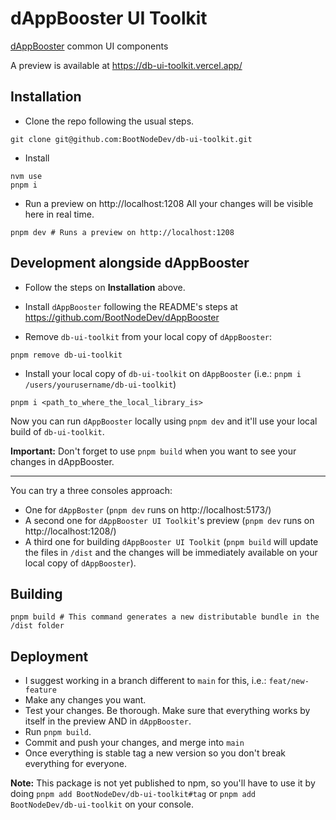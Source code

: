 # dAppBooster UI Toolkit

[dAppBooster](https://github.com/BootNodeDev/dAppBooster) common UI components

A preview is available at https://db-ui-toolkit.vercel.app/

## Installation

- Clone the repo following the usual steps.

```
git clone git@github.com:BootNodeDev/db-ui-toolkit.git
```

- Install

```
nvm use
pnpm i
```

- Run a preview on http://localhost:1208 All your changes will be visible here in real time.

```
pnpm dev # Runs a preview on http://localhost:1208
```

## Development alongside dAppBooster

- Follow the steps on **Installation** above.
- Install `dAppBooster` following the README's steps at https://github.com/BootNodeDev/dAppBooster

- Remove `db-ui-toolkit` from your local copy of `dAppBooster`:

```
pnpm remove db-ui-toolkit
```

- Install your local copy of `db-ui-toolkit` on `dAppBooster` (i.e.: `pnpm i /users/yourusername/db-ui-toolkit`)

```
pnpm i <path_to_where_the_local_library_is>
```

Now you can run `dAppBooster` locally using `pnpm dev` and it'll use your local build of `db-ui-toolkit`.

**Important:** Don't forget to use `pnpm build` when you want to see your changes in dAppBooster.

----

You can try a three consoles approach:

- One for `dAppBoster` (`pnpm dev` runs on http://localhost:5173/)
- A second one for `dAppBooster UI Toolkit`'s preview (`pnpm dev` runs on http://localhost:1208/)
- A third one for building `dAppBooster UI Toolkit` (`pnpm build` will update the files in `/dist` and the changes will be immediately available on your local copy of `dAppBooster`).

## Building

```
pnpm build # This command generates a new distributable bundle in the /dist folder
```

## Deployment

- I suggest working in a branch different to `main` for this, i.e.: `feat/new-feature`
- Make any changes you want.
- Test your changes. Be thorough. Make sure that everything works by itself in the preview AND in `dAppBooster`.
- Run `pnpm build`. 
- Commit and push your changes, and merge into `main`
- Once everything is stable tag a new version so you don't break everything for everyone.

**Note:** This package is not yet published to npm, so you'll have to use it by doing `pnpm add BootNodeDev/db-ui-toolkit#tag` or `pnpm add BootNodeDev/db-ui-toolkit` on your console.
